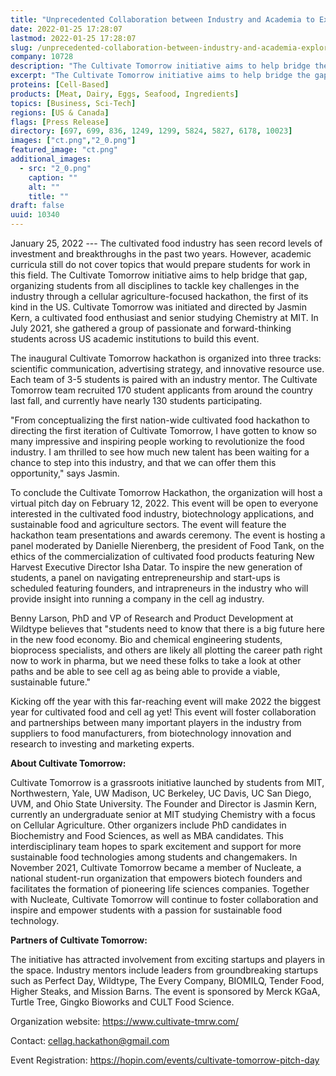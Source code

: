 ```yaml
---
title: "Unprecedented Collaboration between Industry and Academia to Explore the Future of Cell Ag"
date: 2022-01-25 17:28:07
lastmod: 2022-01-25 17:28:07
slug: /unprecedented-collaboration-between-industry-and-academia-explore-future-cell-ag
company: 10728
description: "The Cultivate Tomorrow initiative aims to help bridge the gap between industry and academia, organizing students from all disciplines to tackle key challenges through a cellular agriculture-focused hackathon. To conclude the hackathon, the organization will host a virtual pitch day on February 12, 2022 open to everyone interested in the cultivated food industry, biotechnology applications, and sustainable food and agriculture sectors."
excerpt: "The Cultivate Tomorrow initiative aims to help bridge the gap between industry and academia, organizing students from all disciplines to tackle key challenges through a cellular agriculture-focused hackathon. To conclude the hackathon, the organization will host a virtual pitch day on February 12, 2022 open to everyone interested in the cultivated food industry, biotechnology applications, and sustainable food and agriculture sectors."
proteins: [Cell-Based]
products: [Meat, Dairy, Eggs, Seafood, Ingredients]
topics: [Business, Sci-Tech]
regions: [US & Canada]
flags: [Press Release]
directory: [697, 699, 836, 1249, 1299, 5824, 5827, 6178, 10023]
images: ["ct.png","2_0.png"]
featured_image: "ct.png"
additional_images:
  - src: "2_0.png"
    caption: ""
    alt: ""
    title: ""
draft: false
uuid: 10340
---
```

January 25, 2022 --- The cultivated food industry has seen record levels
of investment and breakthroughs in the past two years. However, academic
curricula still do not cover topics that would prepare students for work
in this field. The Cultivate Tomorrow initiative aims to help bridge
that gap, organizing students from all disciplines to tackle key
challenges in the industry through a cellular agriculture-focused
hackathon, the first of its kind in the US. Cultivate Tomorrow was
initiated and directed by Jasmin Kern, a cultivated food enthusiast and
senior studying Chemistry at MIT. In July 2021, she gathered a group of
passionate and forward-thinking students across US academic institutions
to build this event.

The inaugural Cultivate Tomorrow hackathon is organized into three
tracks: scientific communication, advertising strategy, and innovative
resource use. Each team of 3-5 students is paired with an industry
mentor. The Cultivate Tomorrow team recruited 170 student applicants
from around the country last fall, and currently have nearly 130
students participating.

"From conceptualizing the first nation-wide cultivated food hackathon to
directing the first iteration of Cultivate Tomorrow, I have gotten to
know so many impressive and inspiring people working to revolutionize
the food industry. I am thrilled to see how much new talent has been
waiting for a chance to step into this industry, and that we can offer
them this opportunity," says Jasmin. 

To conclude the Cultivate Tomorrow Hackathon, the organization will host
a virtual pitch day on February 12, 2022. This event will be open to
everyone interested in the cultivated food industry, biotechnology
applications, and sustainable food and agriculture sectors. The event
will feature the hackathon team presentations and awards ceremony. The
event is hosting a panel moderated by Danielle Nierenberg, the president
of Food Tank, on the ethics of the commercialization of cultivated food
products featuring New Harvest Executive Director Isha Datar. To inspire
the new generation of students, a panel on navigating entrepreneurship
and start-ups is scheduled featuring founders, and intrapreneurs in the
industry who will provide insight into running a company in the cell ag
industry.

Benny Larson, PhD and VP of Research and Product Development at Wildtype
believes that "students need to know that there is a big future here in
the new food economy. Bio and chemical engineering students, bioprocess
specialists, and others are likely all plotting the career path right
now to work in pharma, but we need these folks to take a look at other
paths and be able to see cell ag as being able to provide a viable,
sustainable future."

Kicking off the year with this far-reaching event will make 2022 the
biggest year for cultivated food and cell ag yet! This event will foster
collaboration and partnerships between many important players in the
industry from suppliers to food manufacturers, from biotechnology
innovation and research to investing and marketing experts.

**About Cultivate Tomorrow:**

Cultivate Tomorrow is a grassroots initiative launched by students from
MIT, Northwestern, Yale, UW Madison, UC Berkeley, UC Davis, UC San
Diego, UVM, and Ohio State University. The Founder and Director is
Jasmin Kern, currently an undergraduate senior at MIT studying Chemistry
with a focus on Cellular Agriculture. Other organizers include PhD
candidates in Biochemistry and Food Sciences, as well as MBA candidates.
This interdisciplinary team hopes to spark excitement and support for
more sustainable food technologies among students and changemakers. In
November 2021, Cultivate Tomorrow became a member of Nucleate, a
national student-run organization that empowers biotech founders and
facilitates the formation of pioneering life sciences companies.
Together with Nucleate, Cultivate Tomorrow will continue to foster
collaboration and inspire and empower students with a passion for
sustainable food technology.

**Partners of Cultivate Tomorrow:**

The initiative has attracted involvement from exciting startups and
players in the space. Industry mentors include leaders from
groundbreaking startups such as Perfect Day, Wildtype, The Every
Company, BIOMILQ, Tender Food, Higher Steaks, and Mission Barns. The
event is sponsored by Merck KGaA, Turtle Tree, Gingko Bioworks and CULT
Food Science.

Organization website: <https://www.cultivate-tmrw.com/>

Contact: <cellag.hackathon@gmail.com> 

Event Registration:
<https://hopin.com/events/cultivate-tomorrow-pitch-day> 
